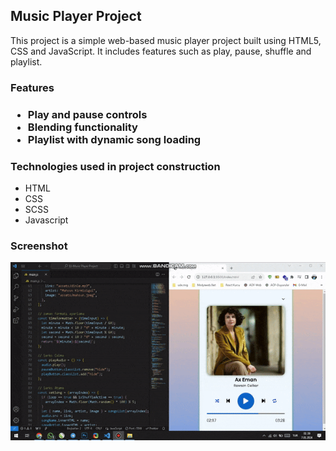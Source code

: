 <h2>Music Player Project</h2>

This project is a simple web-based music player project built using HTML5, CSS and JavaScript. It includes features such as play, pause, shuffle and playlist.

<h3>Features<h3>

- Play and pause controls
- Blending functionality
- Playlist with dynamic song loading

<h3>Technologies used in project construction</h3>

- HTML
- CSS
- SCSS
- Javascript

<h3>Screenshot</h3>

![](music.gif)

